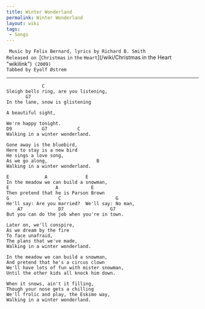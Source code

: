 ```yaml
---
title: Winter Wonderland
permalink: Winter Wonderland
layout: wiki
tags:
 - Songs
---
```


` Music by Felix Bernard, lyrics by Richard B. Smith`  
`Released on `[`Christmas` `in` `the`
`Heart`](/wiki/Christmas in the Heart "wikilink")` (2009)`  
`Tabbed by Eyolf Østrem`

* * * * *

                 C
    Sleigh bells ring, are you listening,
           G7
    In the lane, snow is glistening

    A beautiful sight,

    We're happy tonight.
    D9           G7           C
    Walking in a winter wonderland.

    Gone away is the bluebird,
    Here to stay is a new bird
    He sings a love song,
    As we go along,                  B
    Walking in a winter wonderland.

    E             A              E
    In the meadow we can build a snowman,
    E                 A            E
    Then pretend that he is Parson Brown
    G                  C                    G
    He'll say: Are you married?  We'll say: No man,
        A7             D7                 G7
    But you can do the job when you're in town.

    Later on, we'll conspire,
    As we dream by the fire
    To face unafraid,
    The plans that we've made,
    Walking in a winter wonderland.

    In the meadow we can build a snowman,
    And pretend that he's a circus clown
    We'll have lots of fun with mister snowman,
    Until the other kids all knock him down.

    When it snows, ain't it filling,
    Though your nose gets a chilling
    We'll frolic and play, the Eskimo way,
    Walking in a winter wonderland.
